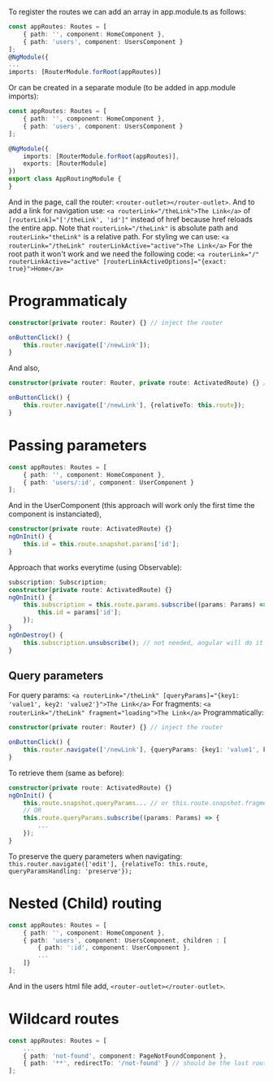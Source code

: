 To register the routes we can add an array in app.module.ts as follows:
```typescript
const appRoutes: Routes = [
    { path: '', component: HomeComponent },
    { path: 'users', component: UsersComponent }
];
@NgModule({
...
imports: [RouterModule.forRoot(appRoutes)]
```
Or can be created in a separate module (to be added in app.module imports):
```typescript
const appRoutes: Routes = [
    { path: '', component: HomeComponent },
    { path: 'users', component: UsersComponent }
];

@NgModule({
    imports: [RouterModule.forRoot(appRoutes)],
    exports: [RouterModule]
})
export class AppRoutingModule {
}
```
And in the page, call the router: `<router-outlet></router-outlet>`.
And to add a link for navigation use: `<a routerLink="/theLink">The Link</a>` of `[routerLink]="['/theLink', 'id']"` instead of href because href reloads the entire app.
Note that `routerLink="/theLink"` is absolute path and `routerLink="theLink"` is a relative path.
For styling we can use: `<a routerLink="/theLink" routerLinkActive="active">The Link</a>`
For the root path it won't work and we need the following code: `<a routerLink="/" routerLinkActive="active" [routerLinkActiveOptions]="{exact: true}">Home</a>`

# Programmaticaly 
```typescript
constructor(private router: Router) {} // inject the router

onButtonClick() {
    this.router.navigate(['/newLink']);
}
```
And also,
```typescript
constructor(private router: Router, private route: ActivatedRoute) {} // inject the router and the current route

onButtonClick() {
    this.router.navigate(['/newLink'], {relativeTo: this.route});
}
```

# Passing parameters
```typescript
const appRoutes: Routes = [
    { path: '', component: HomeComponent },
    { path: 'users/:id', component: UserComponent }
];
```
And in the UserComponent (this approach will work only the first time the component is instanciated),
```typescript
constructor(private route: ActivatedRoute) {}
ngOnInit() {
    this.id = this.route.snapshot.params['id'];
}
```
Approach that works everytime (using Observable):
```typescript
subscription: Subscription;
constructor(private route: ActivatedRoute) {}
ngOnInit() {
    this.subscription = this.route.params.subscribe((params: Params) => {
        this.id = params['id'];        
    });
}
ngOnDestroy() {
    this.subscription.unsubscribe(); // not needed, angular will do it for this case, but it's an interesting thing to do in case of observers.
}
```
## Query parameters
For query params: `<a routerLink="/theLink" [queryParams]="{key1: 'value1', key2: 'value2'}">The Link</a>`
For fragments: `<a routerLink="/theLink" fragment="loading">The Link</a>`
Programmatically:
```typescript
constructor(private router: Router) {} // inject the router

onButtonClick() {
    this.router.navigate(['/newLink'], {queryParams: {key1: 'value1', key2: 'value2'}, fragment: 'loading'});
}
```
To retrieve them (same as before):
```typescript
constructor(private route: ActivatedRoute) {}
ngOnInit() {
    this.route.snapshot.queryParams... // or this.route.snapshot.fragment
    // OR
    this.route.queryParams.subscribe((params: Params) => {
        ...
    });
}
```

To preserve the query parameters when navigating:
`this.router.navigate(['edit'], {relativeTo: this.route, queryParamsHandling: 'preserve'});`

# Nested (Child) routing
```typescript
const appRoutes: Routes = [
    { path: '', component: HomeComponent },
    { path: 'users', component: UsersComponent, children : [
        { path: ':id', component: UserComponent },
        ...
    ]}
];
```
And in the users html file add, `<router-outlet></router-outlet>`.

# Wildcard routes
```typescript
const appRoutes: Routes = [
    ...
    { path: 'not-found', component: PageNotFoundComponent },
    { path: '**', redirectTo: '/not-found' } // should be the last route
];
```